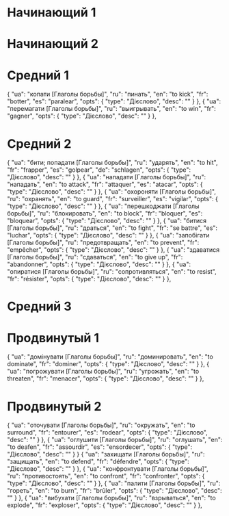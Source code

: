 # Начинающий 1
# Начинающий 2
# Средний 1

{
"ua": "копати [Глаголы борьбы]",
"ru": "пинать",
"en": "to kick",
"fr": "botter",
"es": "paralear",
"opts": {
"type": "Дієслово",
"desc": ""
}
},
{
"ua": "перемагати [Глаголы борьбы]",
"ru": "выигрывать",
"en": "to win",
"fr": "gagner",
"opts": {
"type": "Дієслово",
"desc": ""
}
},

# Средний 2

{
"ua": "бити; попадати [Глаголы борьбы]",
"ru": "ударять",
"en": "to hit",
"fr": "frapper",
"es": "golpear",
"de": "schlagen",
"opts": {
"type": "Дієслово",
"desc": ""
}
},
{
"ua": "нападати [Глаголы борьбы]",
"ru": "нападать",
"en": "to attack",
"fr": "attaquer",
"es": "atacar",
"opts": {
"type": "Дієслово",
"desc": ""
}
},
{
"ua": "охороняти [Глаголы борьбы]",
"ru": "охранять",
"en": "to guard",
"fr": "surveiller",
"es": "vigilar",
"opts": {
"type": "Дієслово",
"desc": ""
}
},
{
"ua": "перешкоджати [Глаголы борьбы]",
"ru": "блокировать",
"en": "to block",
"fr": "bloquer",
"es": "bloquear",
"opts": {
"type": "Дієслово",
"desc": ""
}
},
{
"ua": "битися [Глаголы борьбы]",
"ru": "драться",
"en": "to fight",
"fr": "se battre",
"es": "luchar",
"opts": {
"type": "Дієслово",
"desc": ""
}
},
{
"ua": "запобігати [Глаголы борьбы]",
"ru": "предотвращать",
"en": "to prevent",
"fr": "empêcher",
"opts": {
"type": "Дієслово",
"desc": ""
}
},
{
"ua": "здаватися [Глаголы борьбы]",
"ru": "сдаваться",
"en": "to give up",
"fr": "abandonner",
"opts": {
"type": "Дієслово",
"desc": ""
}
},
{
"ua": "опиратися [Глаголы борьбы]",
"ru": "сопротивляться",
"en": "to resist",
"fr": "résister",
"opts": {
"type": "Дієслово",
"desc": ""
}
},

# Средний 3
# Продвинутый 1

{
"ua": "домінувати [Глаголы борьбы]",
"ru": "доминировать",
"en": "to dominate",
"fr": "dominer",
"opts": {
"type": "Дієслово",
"desc": ""
}
},
{
"ua": "погрожувати [Глаголы борьбы]",
"ru": "угрожать",
"en": "to threaten",
"fr": "menacer",
"opts": {
"type": "Дієслово",
"desc": ""
}
},

# Продвинутый 2

{
"ua": "оточувати [Глаголы борьбы]",
"ru": "окружать",
"en": "to surround",
"fr": "entourer",
"es": "rodear",
"opts": {
"type": "Дієслово",
"desc": ""
}
},
{
"ua": "оглушити [Глаголы борьбы]",
"ru": "оглушать",
"en": "to deafen",
"fr": "assourdir",
"es": "ensordecer",
"opts": {
"type": "Дієслово",
"desc": ""
}
}
{
"ua": "захищати [Глаголы борьбы]",
"ru": "защищать",
"en": "to defend",
"fr": "défendre",
"opts": {
"type": "Дієслово",
"desc": ""
}
},
{
"ua": "конфронтувати [Глаголы борьбы]",
"ru": "противостоять",
"en": "to confront",
"fr": "confronter",
"opts": {
"type": "Дієслово",
"desc": ""
}
},
{
"ua": "палити [Глаголы борьбы]",
"ru": "гореть",
"en": "to burn",
"fr": "brûler",
"opts": {
"type": "Дієслово",
"desc": ""
}
},
{
"ua": "вибухати [Глаголы борьбы]",
"ru": "взрываться",
"en": "to explode",
"fr": "exploser",
"opts": {
"type": "Дієслово",
"desc": ""
}
},